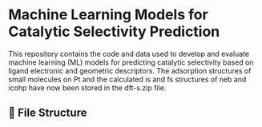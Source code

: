 # Machine Learning Models for Catalytic Selectivity Prediction

This repository contains the code and data used to develop and evaluate machine learning (ML) models for predicting catalytic selectivity based on ligand electronic and geometric descriptors.
The adsorption structures of small molecules on Pt and the calculated is and fs structures of neb and icohp have now been stored in the dft-s.zip file.

## 📂 File Structure

